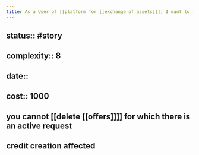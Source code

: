```yaml
---
title: As a User of [[platform for [[exchange of assets]]]] I want to [[delete [[offers]] or [[bids]]]] because they are wrong or I can no longer fulfill them.
---
```


## status:: #story

## complexity:: 8

## date::

## cost:: 1000

## you cannot [[delete [[offers]]]] for which there is an active request

## credit creation affected
